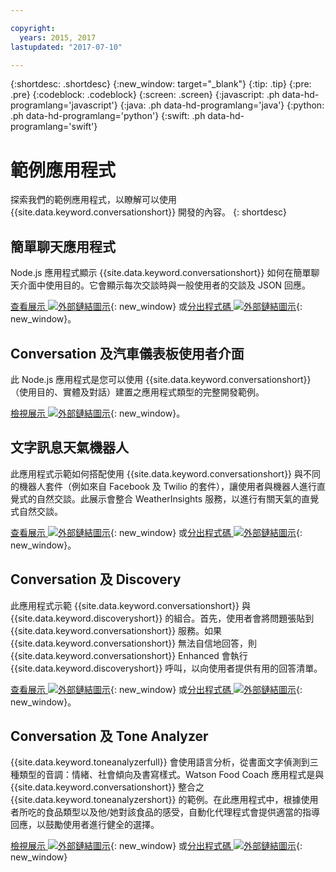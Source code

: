```yaml
---

copyright:
  years: 2015, 2017
lastupdated: "2017-07-10"

---
```


{:shortdesc: .shortdesc}
{:new_window: target="_blank"}
{:tip: .tip}
{:pre: .pre}
{:codeblock: .codeblock}
{:screen: .screen}
{:javascript: .ph data-hd-programlang='javascript'}
{:java: .ph data-hd-programlang='java'}
{:python: .ph data-hd-programlang='python'}
{:swift: .ph data-hd-programlang='swift'}

# 範例應用程式

探索我們的範例應用程式，以瞭解可以使用 {{site.data.keyword.conversationshort}} 開發的內容。
{: shortdesc}

## 簡單聊天應用程式

Node.js 應用程式顯示 {{site.data.keyword.conversationshort}} 如何在簡單聊天介面中使用目的。它會顯示每次交談時與一般使用者的交談及 JSON 回應。

[查看展示 ![外部鏈結圖示](../../icons/launch-glyph.svg "外部鏈結圖示")](http://conversation-simple.mybluemix.net/){: new_window} 或[分出程式碼 ![外部鏈結圖示](../../icons/launch-glyph.svg "外部鏈結圖示")](https://github.com/watson-developer-cloud/conversation-simple){: new_window}。

## Conversation 及汽車儀表板使用者介面

此 Node.js 應用程式是您可以使用 {{site.data.keyword.conversationshort}}（使用目的、實體及對話）建置之應用程式類型的完整開發範例。

[檢視展示 ![外部鏈結圖示](../../icons/launch-glyph.svg "外部鏈結圖示")](https://conversation-demo.mybluemix.net/){: new_window}。

## 文字訊息天氣機器人

此應用程式示範如何搭配使用 {{site.data.keyword.conversationshort}} 與不同的機器人套件（例如來自 Facebook 及 Twilio 的套件），讓使用者與機器人進行直覺式的自然交談。此展示會整合 WeatherInsights 服務，以進行有關天氣的直覺式自然交談。

 [查看展示 ![外部鏈結圖示](../../icons/launch-glyph.svg "外部鏈結圖示")](https://text-bot.mybluemix.net/  ){: new_window} 或[分出程式碼 ![外部鏈結圖示](../../icons/launch-glyph.svg "外部鏈結圖示")](https://github.com/watson-developer-cloud/text-bot){: new_window}。

## Conversation 及 Discovery

此應用程式示範 {{site.data.keyword.conversationshort}} 與 {{site.data.keyword.discoveryshort}} 的組合。首先，使用者會將問題張貼到 {{site.data.keyword.conversationshort}} 服務。如果 {{site.data.keyword.conversationshort}} 無法自信地回答，則 {{site.data.keyword.conversationshort}} Enhanced 會執行 {{site.data.keyword.discoveryshort}} 呼叫，以向使用者提供有用的回答清單。

[查看展示 ![外部鏈結圖示](../../icons/launch-glyph.svg "外部鏈結圖示")](https://conversation-with-discovery-within-ui.mybluemix.net/){: new_window} 或[分出程式碼 ![外部鏈結圖示](../../icons/launch-glyph.svg "外部鏈結圖示")](https://github.com/watson-developer-cloud/conversation-enhanced){: new_window}。

## Conversation 及 Tone Analyzer

{{site.data.keyword.toneanalyzerfull}} 會使用語言分析，從書面文字偵測到三種類型的音調：情緒、社會傾向及書寫樣式。Watson Food Coach 應用程式是與 {{site.data.keyword.conversationshort}} 整合之 {{site.data.keyword.toneanalyzershort}} 的範例。在此應用程式中，根據使用者所吃的食品類型以及他/她對該食品的感受，自動化代理程式會提供適當的指導回應，以鼓勵使用者進行健全的選擇。

[檢視展示 ![外部鏈結圖示](../../icons/launch-glyph.svg "外部鏈結圖示")](https://food-coach.mybluemix.net/){: new_window} 或[分出程式碼 ![外部鏈結圖示](../../icons/launch-glyph.svg "外部鏈結圖示")](https://github.com/watson-developer-cloud/food-coach){: new_window}

